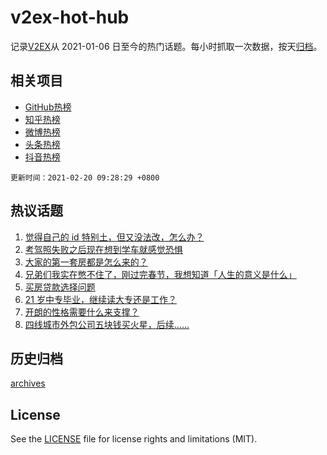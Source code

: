 # v2ex-hot-hub

 记录[V2EX](https://www.v2ex.com/)从 2021-01-06 日至今的热门话题。每小时抓取一次数据，按天[归档](archives)。
 
 ## 相关项目

- [GitHub热榜](https://github.com/lonnyzhang423/github-hot-hub)
- [知乎热榜](https://github.com/lonnyzhang423/zhihu-hot-hub)
- [微博热榜](https://github.com/lonnyzhang423/weibo-hot-hub)
- [头条热榜](https://github.com/lonnyzhang423/toutiao-hot-hub)
- [抖音热榜](https://github.com/lonnyzhang423/douyin-hot-hub)


 `更新时间：2021-02-20 09:28:29 +0800`

## 热议话题

1. [觉得自己的 id 特别土，但又没法改，怎么办？](https://www.v2ex.com/t/754143)
1. [考驾照失败之后现在想到学车就感觉恐惧](https://www.v2ex.com/t/754202)
1. [大家的第一套房都是怎么来的？](https://www.v2ex.com/t/754222)
1. [兄弟们我实在憋不住了，刚过完春节，我想知道「人生的意义是什么」](https://www.v2ex.com/t/754256)
1. [买房贷款选择问题](https://www.v2ex.com/t/754197)
1. [21 岁中专毕业，继续读大专还是工作？](https://www.v2ex.com/t/754316)
1. [开朗的性格需要什么来支撑？](https://www.v2ex.com/t/754124)
1. [四线城市外包公司五块钱买火星，后续……](https://www.v2ex.com/t/754210)

## 历史归档

[archives](archives)

## License

See the [LICENSE](LICENSE) file for license rights and limitations (MIT).
